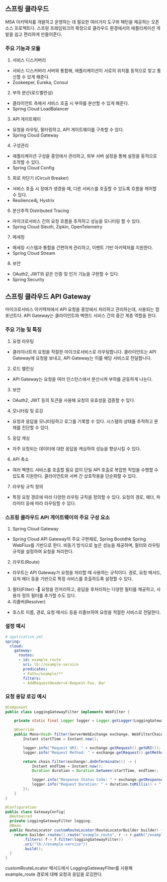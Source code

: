 ## 스프링 클라우드
MSA 아키텍처를 개발하고 운영하는 데 필요한 여러가지 도구와 패턴을 제공하는 오픈 소스 프로젝트다. 
스프링 프레임워크의 확장으로 클라우드 환경에서의 애플리케이션 개발을 쉽고 편리하게 만들어준다. 
### 주요 기능과 모듈
1. 서비스 디스커버리
- 서비스 디스커버리 서버와 통합해, 애플리케이션이 서로의 위치를 동적으로 찾고 통신할 수 있게 해준다. 
- Zookeeper, Eureka, Consul
2. 부하 분산(로드벨런싱)
- 클라이언트 측에서 서비스 호출 시 부하를 분산할 수 있게 해준다.
- Spring Cloud LoadBalancer
3. API 게이트웨이 
- 요청을 라우팅, 필터링하고, API 게이트웨이를 구축할 수 있다. 
- Spring Cloud Gateway
4. 구성관리 
- 애플리케이션 구성을 중앙에서 관리하고, 외부 서버 설정을 통해 설정을 동적으로 조작할 수 있다.
- Spring Cloud Config
5. 회로 차단기 (Circuit Breaker)
- 서비스 호출 시 장애가 생겼을 때, 다른 서비스를 호출할 수 있도록 흐름을 제어할 수 있다. 
- Resilience4j, Hystrix
6. 분산추적 Distributed Tracing
- 마이크로서비스 간의 요청 흐름을 추적하고 성능을 모니터링 할 수 있다. 
- Spring Cloud Sleuth, Zipkin, OpenTelemetry  
7. 메세징
- 메세징 시스템과 통합을 간편하게 관리하고, 이벤트 기반 아키텍처를 지원한다.   
- Spring Cloud Stream  
8. 보안
- OAuth2, JWT와 같은 인증 및 인가 기능을 구현할 수 있다. 
- Spring Security

## 스프링 클라우드 API Gateway
마이크로서비스 아키텍처에서 API 요청을 중앙에서 처리하고 관리하는데, 사용되는 컴포넌트다. API Gateway는 클라이언트와 벡엔드 서비스 간의 중간 계층 역할을 한다. 
### 주요 기능 및 특징 
1. 요청 라우팅
- 클라이너트의 요청을 적절한 마이크로서비스로 라우팅합니다. 클라이언트는 API Gateway에 요청을 보내고, API Gateway는 이를 해당 서비스로 전달합니다. 
2. 로드 밸런싱
- API Gateway는 요청을 여러 인스턴스에서 분산시켜 부하를 균등하게 나눈다. 
3. 보안 
- OAuth2, JWT 등의 토큰을 사용해 요청의 유효성을 검증할 수 있다. 
4. 모니터링 및 로깅 
- 요청과 응답을 모니터링하고 로그를 기록할 수 있다. 시스템의 상태를 추적하고 문제를 진단할 수 있다. 
5. 응답 캐싱 
- 자주 요청되는 데이터에 대한 응답을 캐싱하여 성능을 향상시킬 수 있다. 
6. API 축소 
- 여러 벡앤드 서비스를 호출할 필요 없이 단일 API 호출로 복잡한 작업을 수행할 수 있도록 지원한다. 클라이언트와 서버 간 상호작용을 단순화할 수 있다. 
7. 라우팅 규칙 정의 
- 특정 요청 경로에 따라 다양한 라우팅 규칙을 정의할 수 있다. 요청의 경로, 헤더, 파라미터 등에 따라 라우팅할 수 있다. 
### 스프링 클라우드 API 게이트웨이의 주요 구성 요소 
1. Spring Cloud Gateway
- Spring Cloud API Gateway의 주요 구현체로, Spring Bootdhk Spring WebFlux를 기반으로 한다. 비동기 방식으로 높은 성능을 제공하며, 필터와 라우팅 규칙을 설정하여 요청을 처리한다. 
2. 라우트(Route)
- 라우트는 API Gateway가 요청을 처리할 때 사용하는 규칙이다. 경로, 요청 메서드, 요처 헤더 등을 기반으로 특정 서비스를 호출하도록 설정할 수 있다. 
3. 필터(Filter)
- 요청을 전처리하고, 응답을 후처리하는 다양한 필터를 제공하고, 사용자 정의 필터를 추가할 수도 있다. 
4. 리졸버(Resolver) 
- 호스트 이름, 경로, 요청 메서드 등을 리졸브하여 요청을 적절한 서비스로 전달한다. 
### 설정 예시 
```yaml
# application.yml
spring:
  cloud:
    gateway:
      routes:
      - id: example_route
        uri: lb://example-service
        predicates:
        - Path=/example/**
        filters:
        - AddRequestHeader=X-Request-Foo, Bar
```  
### 요청 응답 로깅 예시 
```java
@Component
public class LoggingGatewayFilter implements WebFilter {

    private static final Logger logger = Logger.getLogger(LoggingGatewayFilter.class.getName());

    @Override
    public Mono<Void> filter(ServerWebExchange exchange, WebFilterChain chain) {
        Instant startTime = Instant.now();

        logger.info("Request URI: " + exchange.getRequest().getURI());
        logger.info("Request Method: " + exchange.getRequest().getMethod());

        return chain.filter(exchange).doOnTerminate(() -> {
            Instant endTime = Instant.now();
            Duration duration = Duration.between(startTime, endTime);

            logger.info("Response Status Code: " + exchange.getResponse().getStatusCode());
            logger.info("Request Duration: " + duration.toMillis() + " ms");
        });
    }
}
```
```java
@Configuration
public class GatewayConfig{
  @Autowired
  private LoggingGatewayFilter logging;
  @Bean
  public RouteLocator customRouteLocator(RouteLocatorBuilder builder) {
    return builder.routes().route("example_route", r -> r.path("/example/**")
        .filters( f-> f.filter(loggingGatewayFilter))
        .uri("lb://example-service"))
        .build();
  }
}
```
customRouteLocator 메서드에서 LoggingGatewayFilter를 사용해 example_route 경로에 대해 요청과 응답을 로깅한다. 
